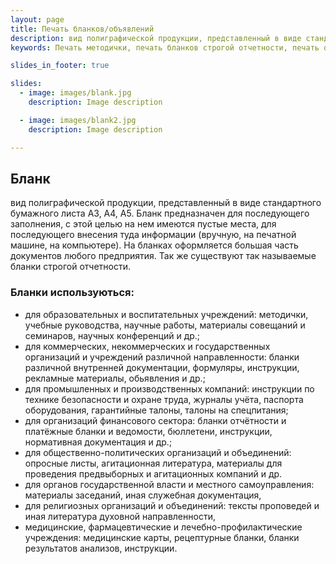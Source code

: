 ```yaml
---
layout: page
title: Печать бланков/объявлений
description: вид полиграфической продукции, представленный в виде стандартного бумажного листа А3, А4, А5. Бланк предназначен для последующего заполнения, внесения туда информации.
keywords: Печать методички, печать бланков строгой отчетности, печать обьявлений, печать инструкций, печать журналов учета, печать листовок, печать аггитационных листов, печать медицинских карт, печать рецептурных блаков, печать бланков бухгалтерского отчета.

slides_in_footer: true

slides:
  - image: images/blank.jpg
    description: Image description

  - image: images/blank2.jpg
    description: Image description

---
```


## Бланк
вид полиграфической продукции, представленный в виде стандартного бумажного листа А3, А4, А5. Бланк предназначен для последующего заполнения, с этой целью на нем имеются пустые места, для последующего внесения туда информации (вручную, на печатной машине, на компьютере). На бланках оформляется большая часть документов любого предприятия. Так же существуют так называемые бланки строгой отчетности. 

 
### Бланки используються: 

 - для образовательных и воспитательных учреждений:
   методички, учебные руководства, научные работы, материалы совещаний и семинаров, научных конференций и др.;
 - для коммерческих, некоммерческих и государственных организаций и учреждений различной направленности:
   бланки различной внутренней документации, формуляры, инструкции, рекламные материалы, обьявления и др.;
 - для промышленных и производственных компаний:
   инструкции по технике безопасности и охране труда, журналы учёта, паспорта оборудования, гарантийные талоны, талоны на спецпитания;
 - для организаций финансового сектора:
   бланки отчётности и платёжные бланки и ведомости, бюллетени, инструкции, нормативная документация и др.;
 - для общественно-политических организаций и объединений:
   опросные листы, агитационная литература, материалы для проведения предвыборных и агитационных компаний и др.
 - для органов государственной власти и местного самоуправления:
   материалы заседаний, иная служебная документация,
 - для религиозных организаций и объединений:
   тексты проповедей и иная литература духовной направленности,
 - медицинские, фармацевтические и лечебно-профилактические учреждения:
   медицинские карты, рецептурные бланки, бланки результатов анализов, инструкции.
